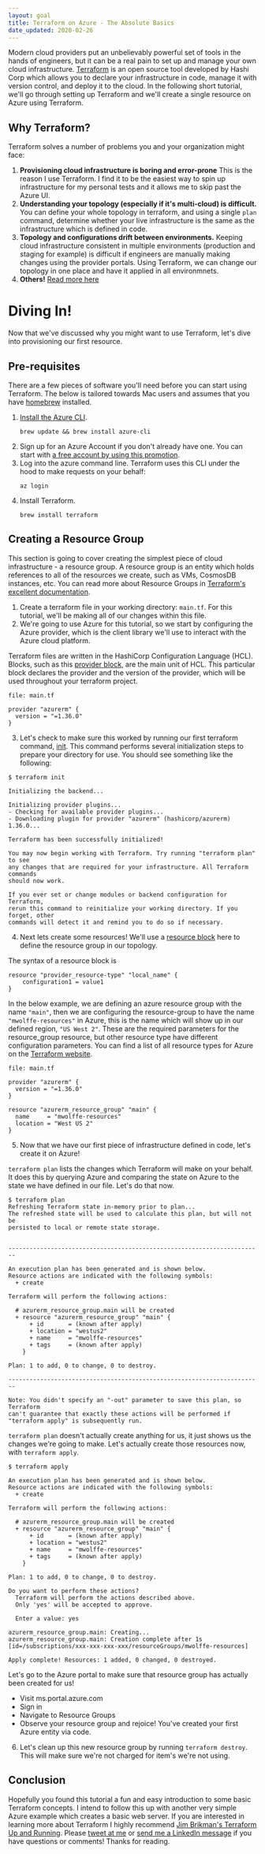 ```yaml
---
layout: goal
title: Terraform on Azure - The Absolute Basics
date_updated: 2020-02-26
---
```


Modern cloud providers put an unbelievably powerful set of tools in the hands of engineers, but it can be a real pain to set up and manage your own cloud infrastructure. [Terraform](http://terraform.io) is an open source tool developed by Hashi Corp which allows you to declare your infrastructure in code, manage it with version control, and deploy it to the cloud. In the following short tutorial, we'll go through setting up Terraform and we'll create a single resource on Azure using Terraform.

## Why Terraform?
Terraform solves a number of problems you and your organization might face:
1. **Provisioning cloud infrastructure is boring and error-prone**
   This is the reason I use Terraform. I find it to be the easiest way to spin up infrastructure for my personal tests and it allows me to skip past the Azure UI.
2. **Understanding your topology (especially if it's multi-cloud) is difficult.**
   You can define your whole topology in terraform, and using a single `plan` command, determine whether your live infrastructure is the same as the infrastructure which is defined in code.
3. **Topology and configurations drift between environments.**
   Keeping cloud infrastructure consistent in multiple environments (production and staging for example) is difficult if engineers are manually making changes using the provider portals. Using Terraform, we can change our topology in one place and have it applied in all environmnets.
4. **Others!** [Read more here](https://www.terraform.io/intro/index.html)

# Diving In!
Now that we've discussed why you might want to use Terraform, let's dive into provisioning our first resource.

## Pre-requisites
There are a few pieces of software you'll need before you can start using Terraform. The below is tailored towards Mac users and assumes that you have [homebrew](https://brew.sh/) installed.

1. [Install the Azure CLI](https://docs.microsoft.com/en-us/cli/azure/install-azure-cli?view=azure-cli-latest).
    ```
    brew update && brew install azure-cli
    ```
2. Sign up for an Azure Account if you don't already have one. You can start with [a free account by using this promotion](https://azure.microsoft.com/en-us/free/).
3. Log into the azure command line. Terraform uses this CLI under the hood to make requests on your behalf:
    ```
    az login
    ```
4. Install Terraform.
    ```
    brew install terraform
    ```

## Creating a Resource Group

This section is going to cover creating the simplest piece of cloud infrastructure - a resource group. A resource group is an entity which holds references to all of the resources we create, such as VMs, CosmosDB instances, etc. You can read more about Resource Groups in [Terraform's excellent documentation](https://www.terraform.io/docs/providers/azurerm/r/resource_group.html).

1. Create a terraform file in your working directory: `main.tf`. For this tutorial, we'll be making all of our changes within this file.
2. We're going to use Azure for this tutorial, so we start by configuring the Azure provider, which is the client library we'll use to interact with the Azure cloud platform.

Terraform files are written in the HashiCorp Configuration Language (HCL). Blocks, such as this [provider block](https://www.terraform.io/docs/configuration/providers.html), are the main unit of HCL. This particular block declares the provider and the version of the provider, which will be used throughout your terraform project.
```
file: main.tf

provider "azurerm" {
  version = "=1.36.0"
}
```
3. Let's check to make sure this worked by running our first terraform command, [init](https://www.terraform.io/docs/commands/init.html). This command performs several initialization steps to prepare your directory for use. You should see something like the following:

```
$ terraform init

Initializing the backend...

Initializing provider plugins...
- Checking for available provider plugins...
- Downloading plugin for provider "azurerm" (hashicorp/azurerm) 1.36.0...

Terraform has been successfully initialized!

You may now begin working with Terraform. Try running "terraform plan" to see
any changes that are required for your infrastructure. All Terraform commands
should now work.

If you ever set or change modules or backend configuration for Terraform,
rerun this command to reinitialize your working directory. If you forget, other
commands will detect it and remind you to do so if necessary.
```
4. Next lets create some resources! We'll use a [resource block](https://www.terraform.io/docs/configuration/resources.html) here to define the resource group in our topology.

The syntax of a resource block is

```
resource "provider_resource-type" "local_name" {
    configuration1 = value1
}
```

In the below example, we are defining an azure resource group with the name `"main"`, then we are configuring the resource-group to have the name `"mwolffe-resources"` in Azure, this is the name which will show up in our defined region, `"US West 2"`. These are the required parameters for the resource_group resource, but other resource type have different configuration parameters. You can find a list of all resource types for Azure on the [Terraform website](https://www.terraform.io/docs/providers/azurerm/index.html).

```
file: main.tf

provider "azurerm" {
  version = "=1.36.0"
}

resource "azurerm_resource_group" "main" {
  name     = "mwolffe-resources"
  location = "West US 2"
}
```
5. Now that we have our first piece of infrastructure defined in code, let's create it on Azure!

`terraform plan` lists the changes which Terraform will make on your behalf. It does this by querying Azure and comparing the state on Azure to the state we have defined in our file. Let's do that now.
```
$ terraform plan
Refreshing Terraform state in-memory prior to plan...
The refreshed state will be used to calculate this plan, but will not be
persisted to local or remote state storage.


------------------------------------------------------------------------

An execution plan has been generated and is shown below.
Resource actions are indicated with the following symbols:
  + create

Terraform will perform the following actions:

  # azurerm_resource_group.main will be created
  + resource "azurerm_resource_group" "main" {
      + id       = (known after apply)
      + location = "westus2"
      + name     = "mwolffe-resources"
      + tags     = (known after apply)
    }

Plan: 1 to add, 0 to change, 0 to destroy.

------------------------------------------------------------------------

Note: You didn't specify an "-out" parameter to save this plan, so Terraform
can't guarantee that exactly these actions will be performed if
"terraform apply" is subsequently run.
```

`terraform plan` doesn't actually create anything for us, it just shows us the changes we're going to make. Let's actually create those resources now, with `terraform apply`.

```
$ terraform apply

An execution plan has been generated and is shown below.
Resource actions are indicated with the following symbols:
  + create

Terraform will perform the following actions:

  # azurerm_resource_group.main will be created
  + resource "azurerm_resource_group" "main" {
      + id       = (known after apply)
      + location = "westus2"
      + name     = "mwolffe-resources"
      + tags     = (known after apply)
    }

Plan: 1 to add, 0 to change, 0 to destroy.

Do you want to perform these actions?
  Terraform will perform the actions described above.
  Only 'yes' will be accepted to approve.

  Enter a value: yes

azurerm_resource_group.main: Creating...
azurerm_resource_group.main: Creation complete after 1s [id=/subscriptions/xxx-xxx-xxx-xxx/resourceGroups/mwolffe-resources]

Apply complete! Resources: 1 added, 0 changed, 0 destroyed.
```

Let's go to the Azure portal to make sure that resource group has actually been created for us!

- Visit ms.portal.azure.com
- Sign in
- Navigate to Resource Groups
- Observe your resource group and rejoice! You've created your first Azure entity via code.

6. Let's clean up this new resource group by running `terraform destroy`. This will make sure we're not charged for item's we're not using.

## Conclusion
Hopefully you found this tutorial a fun and easy introduction to some basic Terraform concepts. I intend to follow this up with another very simple Azure example which creates a basic web server. If you are interested in learning more about Terraform I highly recommend [Jim Brikman's Terraform Up and Running](https://www.terraformupandrunning.com/). Please [tweet at me](https://twitter.com/MaxWolffe) or [send me a LinkedIn message](https://www.linkedin.com/in/maxwolffe/) if you have questions or comments! Thanks for reading.
